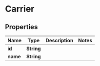 
# Carrier

## Properties
Name | Type | Description | Notes
------------ | ------------- | ------------- | -------------
**id** | **String** |  | 
**name** | **String** |  | 



